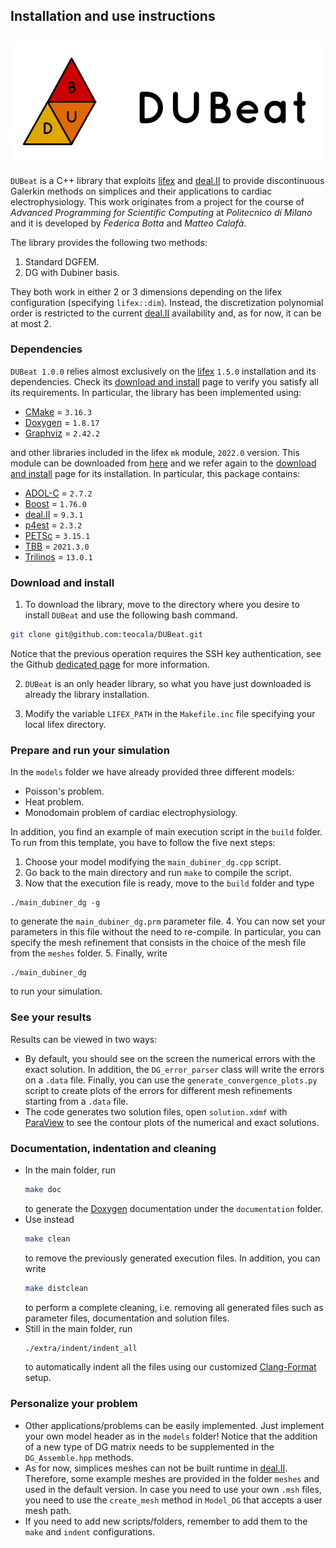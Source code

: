 Installation and use instructions
-----------------------------------------------------------------
![](./extra/images/title_image.png)
-----------------------------------------------------------------

`DUBeat` is a C++ library that exploits [lifex][] and [deal.II][] to provide discontinuous Galerkin methods on simplices and their applications to cardiac electrophysiology.
This work originates from a project for the course of *Advanced Programming for Scientific Computing* at *Politecnico di Milano* and it is developed by *Federica Botta* and *Matteo Calafà*.

The library provides the following two methods:
1. Standard DGFEM.
2. DG with Dubiner basis.

They both work in either 2 or 3 dimensions depending on the lifex configuration (specifying `lifex::dim`). Instead, the discretization polynomial order is restricted to the current [deal.II][] availability and, as for now, it can be at most 2.



### Dependencies
`DUBeat 1.0.0` relies almost exclusively on the [lifex][] `1.5.0` installation and its dependencies. Check its [download and install][] page to verify you satisfy all its requirements.
In particular, the library has been implemented using:
- [CMake][] = `3.16.3`
- [Doxygen][] = `1.8.17`
- [Graphviz][] = `2.42.2`

and other libraries included in the lifex `mk` module, `2022.0` version. This module can be downloaded from [here][] and we refer again to the [download and install][] page for its installation. In particular, this package contains:
- [ADOL-C][] = `2.7.2`
- [Boost][] = `1.76.0`
- [deal.II][] = `9.3.1`
- [p4est][] = `2.3.2`
- [PETSc][] = `3.15.1`
- [TBB][] = `2021.3.0`
- [Trilinos][] = `13.0.1`



### Download and install
1. To download the library, move to the directory where you desire to install `DUBeat` and use the following bash command.
  ```bash
  git clone git@github.com:teocala/DUBeat.git
  ```
  Notice that the previous operation requires the SSH key authentication, see the Github [dedicated page][] for more information.

2. `DUBeat` is an only header library, so what you have just downloaded is already the library installation.

3. Modify the variable `LIFEX_PATH` in the `Makefile.inc` file specifying your local lifex directory.



### Prepare and run your simulation
In the `models` folder we have already provided three different models:
  - Poisson's problem.
  - Heat problem.
  - Monodomain problem of cardiac electrophysiology.

In addition, you find an example of main execution script in the `build` folder.  
To run from this template, you have to follow the five next steps:

1. Choose your model modifying the `main_dubiner_dg.cpp` script.
2. Go back to the main directory and run `make` to compile the script.
3. Now that the execution file is ready, move to the `build` folder and type
  ~~~~
  ./main_dubiner_dg -g
  ~~~~
  to generate the `main_dubiner_dg.prm` parameter file.
4. You can now set your parameters in this file without the need to re-compile. In particular, you can specify the mesh refinement that consists in the choice of the mesh file from the `meshes` folder.
5. Finally, write
  ~~~~
  ./main_dubiner_dg
  ~~~~
  to run your simulation.

### See your results
Results can be viewed in two ways:
- By default, you should see on the screen the numerical errors with the exact solution. In addition, the `DG_error_parser` class will write the errors on a `.data` file. Finally, you can use the `generate_convergence_plots.py` script to create plots of the errors for different mesh refinements starting from a `.data` file.
- The code generates two solution files, open `solution.xdmf` with [ParaView][] to see the contour plots of the numerical and exact solutions.

### Documentation, indentation and cleaning
- In the main folder, run
  ```bash
  make doc
  ```
  to generate the [Doxygen][] documentation under the `documentation` folder.
- Use instead
  ```bash
  make clean
  ```
  to remove the previously generated execution files. In addition, you can write
  ```bash
  make distclean
  ```
  to perform a complete cleaning, i.e. removing all generated files such as parameter files, documentation and solution files.
- Still in the main folder, run
  ```bash
  ./extra/indent/indent_all
  ```
  to automatically indent all the files using our customized [Clang-Format] setup.


### Personalize your problem
- Other applications/problems can be easily implemented. Just implement your own model header as in the `models` folder!
  Notice that the addition of a new type of DG matrix needs to be supplemented in the `DG_Assemble.hpp` methods.
- As for now, simplices meshes can not be built runtime in [deal.II][]. Therefore, some example meshes are provided in the folder `meshes` and used in the default version.
  In case you need to use your own `.msh` files, you need to use the `create_mesh` method in `Model_DG` that accepts a user mesh path.
- If you need to add new scripts/folders, remember to add them to the `make` and `indent` configurations.



[lifex]: https://lifex.gitlab.io/
[dedicated page]: https://docs.github.com/en/authentication/connecting-to-github-with-ssh
[download and install]: https://lifex.gitlab.io/lifex/download-and-install.html
[ParaView]: https://www.paraview.org/
[Doxygen]: https://doxygen.nl/
[Graphviz]: https://graphviz.org/
[CMake]: https://cmake.org/
[here]: https://github.com/elauksap/mk/releases/download/v2022.0/mk-2022.0-lifex.tar.gz
[Clang-Format]: https://clang.llvm.org/docs/ClangFormat.html
[deal.II]: https://www.dealii.org/
[ADOL-C]: https://github.com/coin-or/ADOL-C
[Boost]: https://www.boost.org/
[p4est]: http://www.p4est.org/
[PETSc]: https://petsc.org/release/
[TBB]: https://github.com/oneapi-src/oneTBB
[Trilinos]: https://trilinos.github.io/
